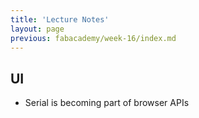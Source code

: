 ```yaml
---
title: 'Lecture Notes'
layout: page
previous: fabacademy/week-16/index.md
---
```


## UI

- Serial is becoming part of browser APIs
